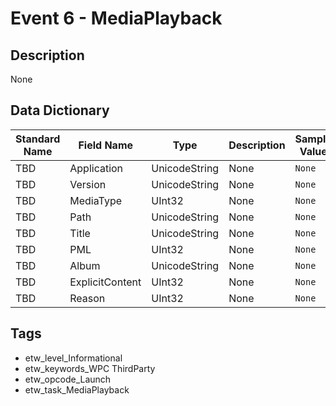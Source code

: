 # Event 6 - MediaPlayback

## Description
None

## Data Dictionary
|Standard Name|Field Name|Type|Description|Sample Value|
|---|---|---|---|---|
|TBD|Application|UnicodeString|None|`None`|
|TBD|Version|UnicodeString|None|`None`|
|TBD|MediaType|UInt32|None|`None`|
|TBD|Path|UnicodeString|None|`None`|
|TBD|Title|UnicodeString|None|`None`|
|TBD|PML|UInt32|None|`None`|
|TBD|Album|UnicodeString|None|`None`|
|TBD|ExplicitContent|UInt32|None|`None`|
|TBD|Reason|UInt32|None|`None`|

## Tags
* etw_level_Informational
* etw_keywords_WPC ThirdParty
* etw_opcode_Launch
* etw_task_MediaPlayback
